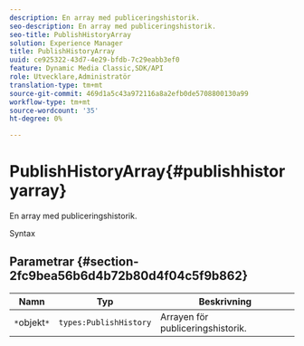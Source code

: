 ```yaml
---
description: En array med publiceringshistorik.
seo-description: En array med publiceringshistorik.
seo-title: PublishHistoryArray
solution: Experience Manager
title: PublishHistoryArray
uuid: ce925322-43d7-4e29-bfdb-7c29eabb3ef0
feature: Dynamic Media Classic,SDK/API
role: Utvecklare,Administratör
translation-type: tm+mt
source-git-commit: 469d1a5c43a972116a8a2efb0de5708800130a99
workflow-type: tm+mt
source-wordcount: '35'
ht-degree: 0%

---
```



# PublishHistoryArray{#publishhistoryarray}

En array med publiceringshistorik.

Syntax

## Parametrar {#section-2fc9bea56b6d4b72b80d4f04c5f9b862}

| Namn | Typ | Beskrivning |
|---|---|---|
| `*`objekt`*` | `types:PublishHistory` | Arrayen för publiceringshistorik. |

